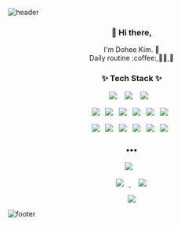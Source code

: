 ![header](https://capsule-render.vercel.app/api?type=slice&color=auto&height=300&section=header&text=Dohee%20Kim&fontSize=90&animation=fadeIn)

<h3 align="center"> 👋 Hi there,</h3>
<p align="center">
I'm Dohee Kim. 🌱 <br>
Daily routine :coffee:,👩‍💻,🧘
</p>

<h3 align="center">✨ Tech Stack ✨ </h3>

<p align="center">
  <img src="https://img.shields.io/badge/typescript%20-%23007ACC.svg?&style=for-the-badge&logo=typescript&logoColor=white"/>&nbsp;&nbsp;&nbsp;
  <img src="https://img.shields.io/badge/node.js%20-%2343853D.svg?&style=for-the-badge&logo=node.js&logoColor=white"/>&nbsp;&nbsp;&nbsp;
  <img src="https://img.shields.io/badge/python%20-%2314354C.svg?&style=for-the-badge&logo=python&logoColor=white"/>&nbsp;&nbsp;&nbsp;
</p>
<p align="center">
  <img src="https://img.shields.io/badge/react%20-%2320232a.svg?&style=flat-square&logo=react&logoColor=%2361DAFB"/>&nbsp;&nbsp;
  <img src="https://img.shields.io/badge/redux%20-%23593d88.svg?&style=flat-square&logo=redux&logoColor=white"/>&nbsp;&nbsp;
  <img src="https://img.shields.io/badge/vuejs%20-%2335495e.svg?&style=flat-square&logo=vue.js&logoColor=%234FC08D"/>&nbsp;&nbsp;
  <img src="https://img.shields.io/badge/Django-092E20?style=flat-square&logo=Django&logoColor=white"/>&nbsp;&nbsp;
  <img src="https://img.shields.io/badge/AWS%20-%23FF9900.svg?&style=flat-square&logo=amazon-aws&logoColor=white"/>&nbsp;&nbsp;
  <img src="https://img.shields.io/badge/nginx%20-%23009639.svg?&style=flat-square&logo=nginx&logoColor=white"/>&nbsp;&nbsp;
</p>
<p align="center">
  <img src="https://img.shields.io/badge/jenkins%20-%232C5263.svg?&style=flat-square&logo=jenkins&logoColor=white"/>&nbsp;&nbsp;
  <img src ="https://img.shields.io/badge/postgres-%23316192.svg?&style=flat-square&logo=postgresql&logoColor=white"/>&nbsp;&nbsp;
  <img src ="https://img.shields.io/badge/MongoDB-%234ea94b.svg?&style=flat-square&logo=mongodb&logoColor=white"/>&nbsp;&nbsp;
  <img src="https://img.shields.io/badge/docker%20-%230db7ed.svg?&style=flat-square&logo=docker&logoColor=white"/>&nbsp;&nbsp;
  <img src="https://img.shields.io/badge/kubernetes%20-%23326ce5.svg?&style=fflat-square&logo=kubernetes&logoColor=white"/>&nbsp;&nbsp;
  <img src="https://img.shields.io/badge/Jupyter%20-%23F37626.svg?&style=flat-square&logo=Jupyter&logoColor=white" />&nbsp;&nbsp;
</p>

<h3 align="center">•••</h3>

<p align="center" align="right">
  <a target="_blank" href="https://kheedogg.tistory.com"><img src="https://img.shields.io/badge/Blog-%2312100E.svg?&style=flat-square&logo=dev.to&logoColor=white" /></a>&nbsp;&nbsp;&nbsp;
</p>
<p align="center" align="right">
    <a href="https://instagram.com/kheedogg">
        <img 
            src="http://img.shields.io/badge/-Instagram-black?style=flat&logo=Instagram&link=https://instagram.com/alpox.dev/"
            style="height : auto; margin-left : 10px; margin-right : 10px;"/>
    </a>&nbsp;&nbsp;&nbsp;
  <a target="_blank" href="mailto:kheedogg@naver.com?subject=Hello%20Ileri,%20From%20Github"><img src="https://img.shields.io/badge/gmail-%23D14836.svg?&style=flat-square&logo=gmail&logoColor=white" /></a>&nbsp;&nbsp;&nbsp;
</p>
<p align="center" align="right">
    <a target="_blank" href="https://hits.seeyoufarm.com"><img src="https://hits.seeyoufarm.com/api/count/incr/badge.svg?url=https%3A%2F%2Fgithub.com%2Fkheedogg%2Fhit-counter&count_bg=%2379BDF1&title_bg=%238C8C8C&icon=&icon_color=%23E98CC9&title=hits&edge_flat=false"/></a>
</p>

![footer](https://capsule-render.vercel.app/api?type=slice&color=auto&height=300&section=footer&fontSize=90&rotate=-180)

